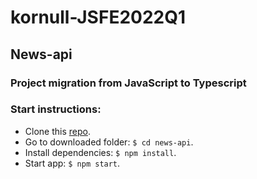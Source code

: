 # kornull-JSFE2022Q1
## News-api

### Project migration from JavaScript to Typescript

### Start instructions:

 + Clone this [repo](https://github.com/Kornull/News-API).
 + Go to downloaded folder: `$ cd news-api`.
 + Install dependencies: `$ npm install`.
 + Start app: `$ npm start`.
